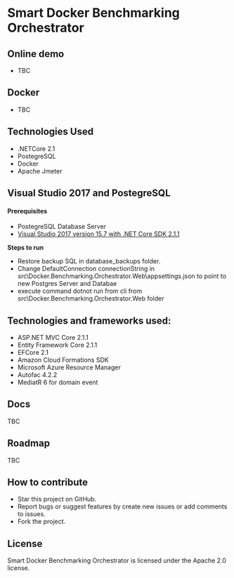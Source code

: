 # Smart Docker Benchmarking Orchestrator

## Online demo
- TBC


## Docker
- TBC

## Technologies Used
- .NETCore 2.1
- PostegreSQL
- Docker
- Apache Jmeter

## Visual Studio 2017 and PostegreSQL

#### Prerequisites

- PostegreSQL Database Server
- [Visual Studio 2017 version 15.7 with .NET Core SDK 2.1.1](https://www.microsoft.com/net/download/all)

**Steps to run**

- Restore backup SQL in database_backups folder.
- Change DefaultConnection connectionString in src\Docker.Benchmarking.Orchestrator.Web\appsettings.json to point to new Postgres Server and Databae
- execute command dotnot run from cli from src\Docker.Benchmarking.Orchestrator.Web folder

## Technologies and frameworks used:
- ASP.NET MVC Core 2.1.1
- Entity Framework Core 2.1.1
- EFCore 2.1
- Amazon Cloud Formations SDK
- Microsoft Azure Resource Manager
- Autofac 4.2.2
- MediatR 6 for domain event

## Docs

TBC

## Roadmap

TBC

## How to contribute

- Star this project on GitHub.
- Report bugs or suggest features by create new issues or add comments to issues.
- Fork the project.

## License

Smart Docker Benchmarking Orchestrator is licensed under the Apache 2.0 license.